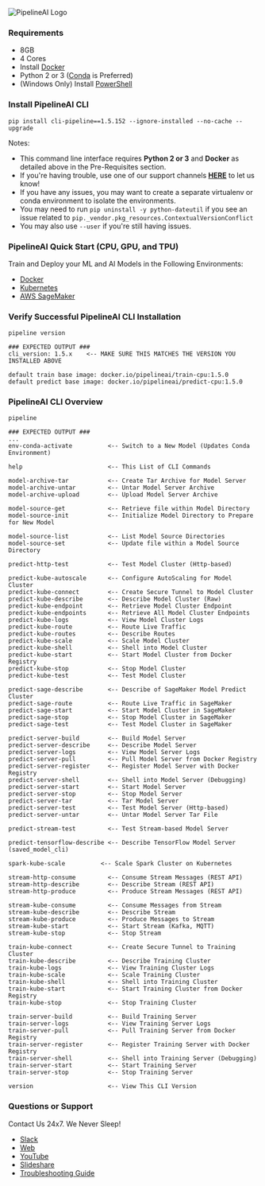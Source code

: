 ![PipelineAI Logo](http://pipeline.ai/assets/img/logo/pipelineai-split-black-258x62.png)

### Requirements
* 8GB
* 4 Cores
* Install [Docker](https://www.docker.com/community-edition#/download)
* Python 2 or 3 ([Conda](https://conda.io/docs/install/quick.html) is Preferred)
* (Windows Only) Install [PowerShell](https://github.com/PowerShell/PowerShell/tree/master/docs/installation) 

### Install PipelineAI CLI
```
pip install cli-pipeline==1.5.152 --ignore-installed --no-cache --upgrade
```
Notes: 
* This command line interface requires **Python 2 or 3** and **Docker** as detailed above in the Pre-Requisites section.
* If you're having trouble, use one of our support channels [**HERE**](/docs/troubleshooting) to let us know!
* If you have any issues, you may want to create a separate virtualenv or conda environment to isolate the environments.
* You may need to run `pip uninstall -y python-dateutil` if you see an issue related to `pip._vendor.pkg_resources.ContextualVersionConflict`
* You may also use `--user` if you're still having issues.

### PipelineAI Quick Start (CPU, GPU, and TPU)
Train and Deploy your ML and AI Models in the Following Environments:
* [Docker](/docs/quickstart/docker)
* [Kubernetes](/docs/quickstart/kubernetes)
* [AWS SageMaker](/docs/quickstart/sagemaker)

### Verify Successful PipelineAI CLI Installation
```
pipeline version

### EXPECTED OUTPUT ###
cli_version: 1.5.x    <-- MAKE SURE THIS MATCHES THE VERSION YOU INSTALLED ABOVE

default train base image: docker.io/pipelineai/train-cpu:1.5.0     
default predict base image: docker.io/pipelineai/predict-cpu:1.5.0 
```

### PipelineAI CLI Overview
```
pipeline

### EXPECTED OUTPUT ###
...
env-conda-activate          <-- Switch to a New Model (Updates Conda Environment)

help                        <-- This List of CLI Commands

model-archive-tar           <-- Create Tar Archive for Model Server
model-archive-untar         <-- Untar Model Server Archive
model-archive-upload        <-- Upload Model Server Archive

model-source-get            <-- Retrieve file within Model Directory
model-source-init           <-- Initialize Model Directory to Prepare for New Model

model-source-list           <-- List Model Source Directories 
model-source-set            <-- Update file within a Model Source Directory

predict-http-test           <-- Test Model Cluster (Http-based)

predict-kube-autoscale      <-- Configure AutoScaling for Model Cluster
predict-kube-connect        <-- Create Secure Tunnel to Model Cluster 
predict-kube-describe       <-- Describe Model Cluster (Raw)
predict-kube-endpoint       <-- Retrieve Model Cluster Endpoint 
predict-kube-endpoints      <-- Retrieve All Model Cluster Endpoints
predict-kube-logs           <-- View Model Cluster Logs 
predict-kube-route          <-- Route Live Traffic  
predict-kube-routes         <-- Describe Routes
predict-kube-scale          <-- Scale Model Cluster
predict-kube-shell          <-- Shell into Model Cluster
predict-kube-start          <-- Start Model Cluster from Docker Registry
predict-kube-stop           <-- Stop Model Cluster
predict-kube-test           <-- Test Model Cluster

predict-sage-describe       <-- Describe of SageMaker Model Predict Cluster
predict-sage-route          <-- Route Live Traffic in SageMaker
predict-sage-start          <-- Start Model Cluster in SageMaker
predict-sage-stop           <-- Stop Model Cluster in SageMaker
predict-sage-test           <-- Test Model Cluster in SageMaker

predict-server-build        <-- Build Model Server
predict-server-describe     <-- Describe Model Server
predict-server-logs         <-- View Model Server Logs
predict-server-pull         <-- Pull Model Server from Docker Registry
predict-server-register     <-- Register Model Server with Docker Registry
predict-server-shell        <-- Shell into Model Server (Debugging)
predict-server-start        <-- Start Model Server
predict-server-stop         <-- Stop Model Server
predict-server-tar          <-- Tar Model Server
predict-server-test         <-- Test Model Server (Http-based)
predict-server-untar        <-- Untar Model Server Tar File

predict-stream-test         <-- Test Stream-based Model Server

predict-tensorflow-describe <-- Describe TensorFlow Model Server (saved_model_cli)

spark-kube-scale          <-- Scale Spark Cluster on Kubernetes

stream-http-consume         <-- Consume Stream Messages (REST API)
stream-http-describe        <-- Describe Stream (REST API)
stream-http-produce         <-- Produce Stream Messages (REST API)

stream-kube-consume         <-- Consume Messages from Stream
stream-kube-describe        <-- Describe Stream
stream-kube-produce         <-- Produce Messages to Stream
stream-kube-start           <-- Start Stream (Kafka, MQTT)
stream-kube-stop            <-- Stop Stream

train-kube-connect          <-- Create Secure Tunnel to Training Cluster
train-kube-describe         <-- Describe Training Cluster
train-kube-logs             <-- View Training Cluster Logs
train-kube-scale            <-- Scale Training Cluster
train-kube-shell            <-- Shell into Training Cluster
train-kube-start            <-- Start Training Cluster from Docker Registry
train-kube-stop             <-- Stop Training Cluster

train-server-build          <-- Build Training Server
train-server-logs           <-- View Training Server Logs
train-server-pull           <-- Pull Training Server from Docker Registry
train-server-register       <-- Register Training Server with Docker Registry
train-server-shell          <-- Shell into Training Server (Debugging)
train-server-start          <-- Start Training Server
train-server-stop           <-- Stop Training Server

version                     <-- View This CLI Version
```

### Questions or Support
Contact Us 24x7.  We Never Sleep!
* [Slack](https://joinslack.pipeline.ai)
* [Web](https://support.pipeline.ai)
* [YouTube](https://youtube.pipeline.ai)
* [Slideshare](https://slideshare.pipeline.ai)
* [Troubleshooting Guide](/docs/troubleshooting)
